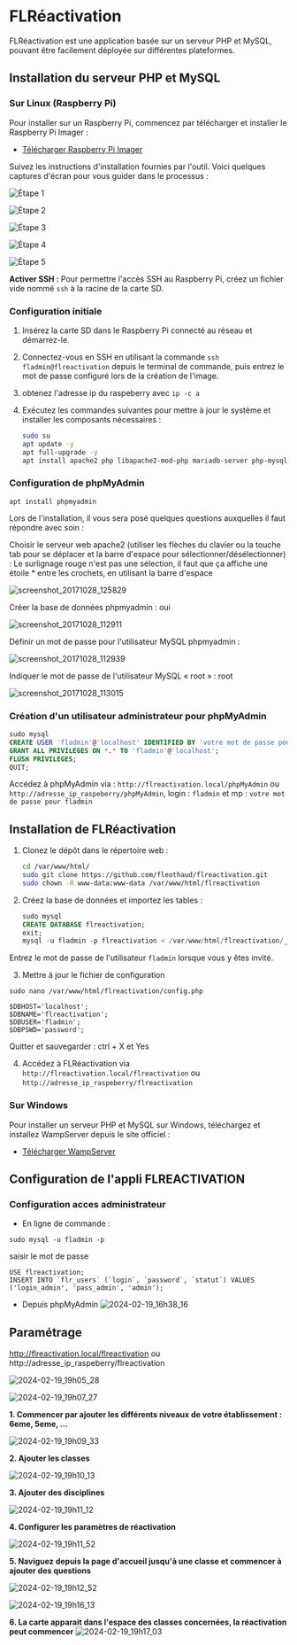 # FLRéactivation

FLRéactivation est une application basée sur un serveur PHP et MySQL, pouvant être facilement déployée sur différentes plateformes.

## Installation du serveur PHP et MySQL


### Sur Linux (Raspberry Pi)

Pour installer sur un Raspberry Pi, commencez par télécharger et installer le Raspberry Pi Imager :

- [Télécharger Raspberry Pi Imager](https://www.raspberrypi.com/software/)

Suivez les instructions d'installation fournies par l'outil. Voici quelques captures d'écran pour vous guider dans le processus :

![Étape 1](https://github.com/fleothaud/flreactivation/assets/16253157/3bff484e-0992-48ca-816d-ce103b9099b0)

![Étape 2](https://github.com/fleothaud/flreactivation/assets/16253157/403e2b73-c5c4-4acf-ab08-e8966531fa2d)

![Étape 3](https://github.com/fleothaud/flreactivation/assets/16253157/448d9662-84c4-4012-b2d9-7ae1c2424434)

![Étape 4](https://github.com/fleothaud/flreactivation/assets/16253157/e0f3e082-a477-4e2e-b6de-99cb6dc777b7)

![Étape 5](https://github.com/fleothaud/flreactivation/assets/16253157/e0fdcde4-e93a-4dfc-9287-34570162059c)

**Activer SSH :** Pour permettre l'accès SSH au Raspberry Pi, créez un fichier vide nommé `ssh` à la racine de la carte SD.

### Configuration initiale

1. Insérez la carte SD dans le Raspberry Pi connecté au réseau et démarrez-le.
2. Connectez-vous en SSH en utilisant la commande `ssh fladmin@flreactivation` depuis le terminal de commande, puis entrez le mot de passe configuré lors de la création de l'image.
3. obtenez l'adresse ip du raspeberry avec `ip -c a`
4. Exécutez les commandes suivantes pour mettre à jour le système et installer les composants nécessaires :

   ```bash
   sudo su
   apt update -y
   apt full-upgrade -y
   apt install apache2 php libapache2-mod-php mariadb-server php-mysql zip git php-curl php-gd php-intl php-json php-mbstring php-xml -y

   ```

### Configuration de phpMyAdmin
   ```
 apt install phpmyadmin
```

Lors de l'installation, il vous sera posé quelques questions auxquelles il faut répondre avec soin :

Choisir le serveur web apache2 (utiliser les flèches du clavier ou la touche tab pour se déplacer et la barre d'espace pour sélectionner/désélectionner) :
Le surlignage rouge n'est pas une sélection, il faut que ça affiche une étoile * entre les crochets, en utilisant la barre d'espace

![screenshot_20171028_125829](https://github.com/fleothaud/flreactivation/assets/16253157/f63ef282-7973-4ffc-be26-994112676db1)

Créer la base de données phpmyadmin : oui

![screenshot_20171028_112911](https://github.com/fleothaud/flreactivation/assets/16253157/980ec7a2-5a46-4007-8d7d-e0bd2bb15f72)


Définir un mot de passe pour l'utilisateur MySQL phpmyadmin :

![screenshot_20171028_112939](https://github.com/fleothaud/flreactivation/assets/16253157/634bfbb5-472d-4245-9385-5d8acf5c8b0b)


Indiquer le mot de passe de l'utilisateur MySQL « root »  : root

![screenshot_20171028_113015](https://github.com/fleothaud/flreactivation/assets/16253157/d0fe06d5-9252-4fbc-804c-481eb0070215)


### Création d'un utilisateur administrateur pour phpMyAdmin

```sql
sudo mysql
CREATE USER 'fladmin'@'localhost' IDENTIFIED BY 'votre mot de passe pour fladmin';
GRANT ALL PRIVILEGES ON *.* TO 'fladmin'@'localhost';
FLUSH PRIVILEGES;
QUIT;
```

Accédez à phpMyAdmin via : `http://flreactivation.local/phpMyAdmin` ou `http://adresse_ip_raspeberry/phpMyAdmin`, login : `fladmin` et mp : `votre mot de passe pour fladmin`

## Installation de FLRéactivation

1. Clonez le dépôt dans le répertoire web :

   ```bash
   cd /var/www/html/
   sudo git clone https://github.com/fleothaud/flreactivation.git
   sudo chown -R www-data:www-data /var/www/html/flreactivation
   ```

2. Créez la base de données et importez les tables :

   ```sql
   sudo mysql
   CREATE DATABASE flreactivation;
   exit;
   mysql -u fladmin -p flreactivation < /var/www/html/flreactivation/_install/flreactivation.sql
   ```

Entrez le mot de passe de l'utilisateur `fladmin` lorsque vous y êtes invité.

3. Mettre à jour le fichier de configuration

`sudo nano /var/www/html/flreactivation/config.php`

```
$DBHOST='localhost';
$DBNAME='flreactivation';
$DBUSER='fladmin';
$DBPSWD='password';
```
Quitter et sauvegarder : ctrl + X et Yes

4. Accédez à FLRéactivation via `http://flreactivation.local/flreactivation`   ou  `http://adresse_ip_raspeberry/flreactivation`

### Sur Windows

Pour installer un serveur PHP et MySQL sur Windows, téléchargez et installez WampServer depuis le site officiel :

- [Télécharger WampServer](https://www.wampserver.com/)

## Configuration de l'appli FLREACTIVATION

### Configuration acces administrateur

- En ligne de commande :
```
sudo mysql -u fladmin -p
```
saisir le mot de passe
```
USE flreactivation;
INSERT INTO `flr_users` (`login`, `password`, `statut`) VALUES ('login_admin', 'pass_admin', 'admin');
```
- Depuis phpMyAdmin
![2024-02-19_16h38_16](https://github.com/fleothaud/flreactivation/assets/16253157/3354ca42-9198-4279-bdaa-7e13a3f957dd)

## Paramétrage

http://flreactivation.local/flreactivation   ou  http://adresse_ip_raspeberry/flreactivation

![2024-02-19_19h05_28](https://github.com/fleothaud/flreactivation/assets/16253157/ffb33080-3de7-401b-a566-3b616eb9f539)


![2024-02-19_19h07_27](https://github.com/fleothaud/flreactivation/assets/16253157/5a231186-92e8-48c2-bdde-e73326c7ba4f)

   **1. Commencer par ajouter les différents niveaux de votre établissement : 6eme, 5eme, ...**
      
   ![2024-02-19_19h09_33](https://github.com/fleothaud/flreactivation/assets/16253157/e6dafe45-0af1-4437-84a5-9f61d9670228)

   **2. Ajouter les classes**
      
   ![2024-02-19_19h10_13](https://github.com/fleothaud/flreactivation/assets/16253157/6cae0fd2-0b29-42fd-a1b1-ad4020c3ff89)

   **3. Ajouter des disciplines**
      
   ![2024-02-19_19h11_12](https://github.com/fleothaud/flreactivation/assets/16253157/c2709bc9-9147-40f0-b922-f42bdb370cba)

   **4. Configurer les paramètres de réactivation**
      
   ![2024-02-19_19h11_52](https://github.com/fleothaud/flreactivation/assets/16253157/790460c1-5d6d-476b-8e20-aebddb11d0d4)

   **5. Naviguez depuis la page d'accueil jusqu'à une classe et commencer à ajouter des questions**
      
   ![2024-02-19_19h12_52](https://github.com/fleothaud/flreactivation/assets/16253157/9044da30-bca5-4c83-9778-b61fd14f8bff)

   ![2024-02-19_19h16_13](https://github.com/fleothaud/flreactivation/assets/16253157/ce00a730-d6fd-41b3-a00a-df8fb1cbec97)

   **6. La carte apparait dans l'espace des classes concernées, la réactivation peut commencer**
![2024-02-19_19h17_03](https://github.com/fleothaud/flreactivation/assets/16253157/74baddc7-b525-45d0-b183-4319eaa2576b)
